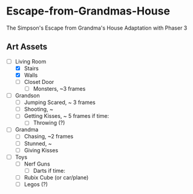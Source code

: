 # Escape-from-Grandmas-House
The Simpson's Escape from Grandma's House Adaptation with Phaser 3


## Art Assets
- [ ] Living Room
    - [X] Stairs
    - [X] Walls
    - [ ] Closet Door
        - [ ] Monsters,     ~3 frames
- [ ] Grandson
    - [ ] Jumping Scared,   ~ 3 frames
    - [ ] Shooting,         ~
    - [ ] Getting Kisses,   ~ 5 frames
    if time:
        - [ ] Throwing (?)
- [ ] Grandma
    - [ ] Chasing,          ~2 frames
    - [ ] Stunned,          ~ 
    - [ ] Giving Kisses 
- [ ] Toys
    - [ ] Nerf Guns
        - [ ] Darts
    if time:
    - [ ] Rubix Cube (or car/plane)
    - [ ] Legos (?)
